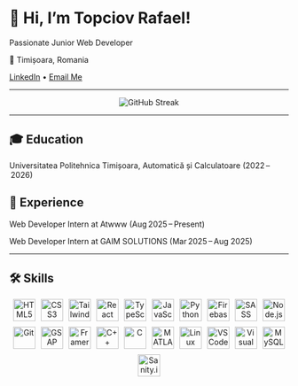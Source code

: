 <p align="center">
  <h1>👋 Hi, I’m Topciov Rafael!</h1>
  <p>Passionate Junior Web Developer</p>
  <p>📍 Timișoara, Romania</p>
  <p>
    <a href="https://www.linkedin.com/in/rafael-topciov/">LinkedIn</a> •
    <a href="mailto:topciov.rafael@yahoo.com">Email Me</a>
  </p>
</p>

---

<p align="center">
  <img alt="GitHub Streak" src="https://github-readme-streak-stats.herokuapp.com/?user=topciovrafael&theme=default" />
</p>

---

<p align="center">
  <h2>🎓 Education</h2>
  <p>Universitatea Politehnica Timișoara, Automatică și Calculatoare (2022 – 2026)</p>
</p>

<p align="center">
  <h2>💼 Experience</h2>
  <p>Web Developer Intern at Atwww (Aug 2025 – Present)</p>
  <p>Web Developer Intern at GAIM SOLUTIONS (Mar 2025 – Aug 2025)</p>
</p>

---

<p align="center">
  <h2>🛠️ Skills</h2>
</p>

<div align="center">
  <div style="display: flex; flex-wrap: wrap; justify-content: center; gap: 10px; max-width: 800px;">
    <img src="https://cdn.jsdelivr.net/gh/devicons/devicon/icons/html5/html5-original.svg" alt="HTML5" width="40" height="40"/>  
    <img src="https://cdn.jsdelivr.net/gh/devicons/devicon/icons/css3/css3-original.svg" alt="CSS3" width="40" height="40"/>  
    <img src="https://cdn.jsdelivr.net/gh/devicons/devicon/icons/tailwindcss/tailwindcss-original.svg" alt="Tailwind CSS" width="40" height="40"/>  
    <img src="https://cdn.jsdelivr.net/gh/devicons/devicon/icons/react/react-original.svg" alt="React" width="40" height="40"/>  
    <img src="https://cdn.jsdelivr.net/gh/devicons/devicon/icons/typescript/typescript-original.svg" alt="TypeScript" width="40" height="40"/>  
    <img src="https://cdn.jsdelivr.net/gh/devicons/devicon/icons/javascript/javascript-original.svg" alt="JavaScript" width="40" height="40"/>  
    <img src="https://cdn.jsdelivr.net/gh/devicons/devicon/icons/python/python-original.svg" alt="Python" width="40" height="40"/>  
    <img src="https://cdn.jsdelivr.net/gh/devicons/devicon/icons/firebase/firebase-plain.svg" alt="Firebase" width="40" height="40"/>  
    <img src="https://cdn.jsdelivr.net/gh/devicons/devicon/icons/sass/sass-original.svg" alt="SASS" width="40" height="40"/>  
    <img src="https://cdn.jsdelivr.net/gh/devicons/devicon/icons/nodejs/nodejs-original.svg" alt="Node.js" width="40" height="40"/>  
    <img src="https://cdn.jsdelivr.net/gh/devicons/devicon/icons/git/git-original.svg" alt="Git" width="40" height="40"/>  
    <img src="https://cdn.simpleicons.org/greensock/8AC640" alt="GSAP" width="40" height="40"/>
    <img src="https://img.icons8.com/ios-filled/50/000000/framer-motion.png" alt="Framer Motion" width="40" height="40" />
    <img src="https://cdn.jsdelivr.net/gh/devicons/devicon/icons/cplusplus/cplusplus-original.svg" alt="C++" width="40" height="40"/>  
    <img src="https://cdn.jsdelivr.net/gh/devicons/devicon/icons/c/c-original.svg" alt="C" width="40" height="40"/>  
    <img src="https://cdn.jsdelivr.net/gh/devicons/devicon/icons/matlab/matlab-original.svg" alt="MATLAB" width="40" height="40"/>  
    <img src="https://cdn.jsdelivr.net/gh/devicons/devicon/icons/linux/linux-original.svg" alt="Linux" width="40" height="40"/>  
    <img src="https://cdn.jsdelivr.net/gh/devicons/devicon/icons/vscode/vscode-original.svg" alt="VS Code" width="40" height="40"/>  
    <img src="https://cdn.jsdelivr.net/gh/devicons/devicon/icons/visualstudio/visualstudio-plain.svg" alt="Visual Studio" width="40" height="40"/>  
    <img src="https://cdn.jsdelivr.net/gh/devicons/devicon/icons/mysql/mysql-original.svg" alt="MySQL" width="40" height="40"/>  
    <img src="https://cdn.simpleicons.org/sanity/FF2D20" alt="Sanity.io" width="40" height="40"/>
    
  </div>
</div>
